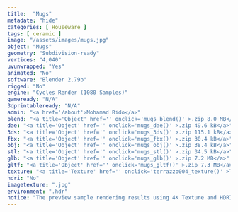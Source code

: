 ```yaml
---
title:  "Mugs"
metadate: "hide"
categories: [ Houseware ]
tags: [ ceramic ]
image: "/assets/images/mugs.jpg"
object: "Mugs"
geometry: "Subdivision-ready"
vertices: "4,040"
uvunwrapped: "Yes"
animated: "No"
software: "Blender 2.79b"
rigged: "No"
engine: "Cycles Render (1080 Samples)"
gameready: "N/A"
3dprintableready: "N/A"
admin: "<a href='/about'>Mohamad Rido</a>"
blend: "<a title='Object' href='' onclick='mugs_blend()' >.zip 8.0 MB</a>"
dae: "<a title='Object' href='' onclick='mugs_dae()' >.zip 49.6 kB</a>"
3ds: "<a title='Object' href='' onclick='mugs_3ds()' >.zip 115.1 kB</a>"
fbx: "<a title='Object' href='' onclick='mugs_fbx()' >.zip 30.4 kB</a>"
obj: "<a title='Object' href='' onclick='mugs_obj()' >.zip 38.4 kB</a>"
stl: "<a title='Object' href='' onclick='mugs_stl()' >.zip 34.5 kB</a>"
glb: "<a title='Object' href='' onclick='mugs_glb()' >.zip 7.2 MB</a>"
gltf: "<a title='Object' href='' onclick='mugs_gltf()' >.zip 7.3 MB</a>"
texture: "<a title='Texture' href='' onclick='terrazzo004_texture()' >Terrazzo004</a>, <a title='Texture' href='' onclick='terrazzo007_texture()' >Terrazzo007</a>"
hdri: "No"
imagetexture: ".jpg"
environment: ".hdr"
notice: "The preview sample rendering results using 4K Texture and HDRI. But the .blend file format available for download uses 1K as the sample to reduce the file size when you download it."
---
```

